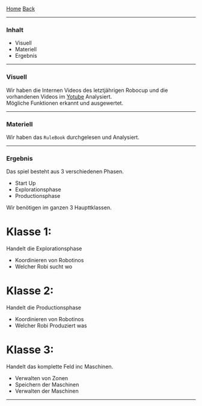 [Home](home) [Back](KonzeptFL)  

----------

### Inhalt ###

- Visuell
- Materiell
- Ergebnis

----------
### Visuell ###

Wir haben die Internen Videos des letztjährigen Robocup und die vorhandenen Videos im [Yotube](https://www.youtube.com/) Analysiert.  
Mögliche Funktionen erkannt und ausgewertet.   

----------

### Materiell ###

Wir haben das `RuleBook` durchgelesen und Analysiert.    

----------


### Ergebnis ###

Das spiel besteht aus 3 verschiedenen Phasen.
- Start Up
- Explorationsphase
- Productionsphase

Wir benötigen im ganzen 3 Haupttklassen.  

# Klasse 1: # 
Handelt die Explorationsphase
 - Koordinieren von Robotinos 
- Welcher Robi sucht wo  
  
# Klasse 2: # 
Handelt die Productionsphase
 - Koordinieren von Robotinos   
- Welcher Robi Produziert was 

# Klasse 3: #  
Handelt das komplette Feld inc Maschinen.  
- Verwalten von Zonen  
- Speichern der Maschinen
- Verwalten der Maschinen


----------